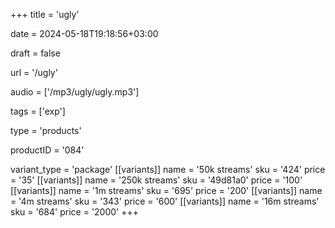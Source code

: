 +++
title = 'ugly'

date = 2024-05-18T19:18:56+03:00

draft = false

url = '/ugly'

audio = ['/mp3/ugly/ugly.mp3']

tags = ['exp']

type = 'products'

productID = '084'

variant_type = 'package'
[[variants]]
name = '50k streams'
sku = '424'
price = '35'
[[variants]]
name = '250k streams'
sku = '49d81a0'
price = '100'
[[variants]]
name = '1m streams'
sku = '695'
price = '200'
[[variants]]
name = '4m streams'
sku = '343'
price = '600'
[[variants]]
name = '16m streams'
sku = '684'
price = '2000'
+++

